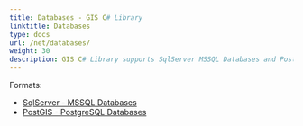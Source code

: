 ```yaml
---
title: Databases - GIS C# Library
linktitle: Databases
type: docs
url: /net/databases/
weight: 30
description: GIS C# Library supports SqlServer MSSQL Databases and PostGIS PostgreSQL Databases
---
```


Formats:

- [SqlServer - MSSQL Databases](/gis/net/sql-server/)
- [PostGIS - PostgreSQL Databases](/gis/net/postgre-sql/)
